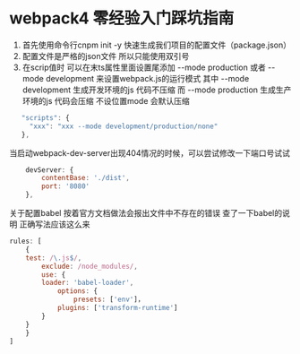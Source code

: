 # webpack4 零经验入门踩坑指南
1. 首先使用命令行cnpm init -y 快速生成我们项目的配置文件（package.json） 
2. 配置文件是严格的json文件 所以只能使用双引号
3. 在scrip值时 可以在末ts属性里面设置尾添加 --mode production 或者 --mode development 来设置webpack.js的运行模式
   其中 --mode development 生成开发环境的js 代码不压缩
   而   --mode production  生成生产环境的js 代码会压缩
   不设位置mode 会默认压缩

```javascript
   "scripts": {
     "xxx": "xxx --mode development/production/none"
   },
```
当启动webpack-dev-server出现404情况的时候，可以尝试修改一下端口号试试
```javascript
	devServer: {
		contentBase: './dist',
		port: '8080' 
	},
```
关于配置babel 按着官方文档做法会报出文件中不存在的错误 查了一下babel的说明 正确写法应该这么来
```javascript
rules: [
	{
    test: /\.js$/,
	 	exclude: /node_modules/,
	 	use: {
	  	loader: 'babel-loader',
	 	 	options: {
				presets: ['env']，
	     	plugins: ['transform-runtime']
	  	} 
  	}
	}
]
```
